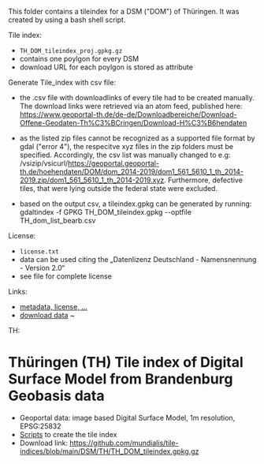This folder contains a tileindex for a DSM ("DOM") of Thüringen. It was created by using a bash shell script.

Tile index:
- `TH_DOM_tileindex_proj.gpkg.gz`
- contains one poylgon for every DSM
- download URL for each poylgon is stored as attribute


Generate Tile_index with csv file:


- the .csv file with downloadlinks of every tile had to be created manually. The download links were retrieved via an atom feed, published here: https://www.geoportal-th.de/de-de/Downloadbereiche/Download-Offene-Geodaten-Th%C3%BCringen/Download-H%C3%B6hendaten

- as the listed zip files cannot be recognized as a supported file format by gdal ("error 4"), the respecitve xyz files in the zip folders must be specified.
Accordingly, the csv list was manually changed to e.g: /vsizip/vsicurl/https://geoportal.geoportal-th.de/hoehendaten/DOM/dom_2014-2019/dom1_561_5610_1_th_2014-2019.zip/dom1_561_5610_1_th_2014-2019.xyz.
Furthermore, defective tiles, that were lying outside the federal state were excluded.

- based on the output csv, a tileindex.gpkg can be generated by running: gdaltindex -f GPKG TH_DOM_tileindex.gpkg --optfile TH_dom_list_bearb.csv

License:
- `license.txt`
- data can be used citing the „Datenlizenz Deutschland - Namensnennung - Version 2.0“
- see file for complete license

Links:
- [metadata, license, ...](https://www.geoportal-th.de/de-de/Downloadbereiche/Download-Offene-Geodaten-Th%C3%BCringen/Download-H%C3%B6hendaten)
- [download data](https://www.geoportal-th.de/de-de/Downloadbereiche/Download-Offene-Geodaten-Th%C3%BCringen/Download-H%C3%B6hendaten)
~                                                                    


TH:

# Thüringen (TH) Tile index of Digital Surface Model from Brandenburg Geobasis data

* Geoportal data: image based Digital Surface Model, 1m resolution,  EPSG:25832
* [Scripts](https://github.com/mundialis/tile-indices/tree/main/DSM/TH) to create the tile index
* Download link: https://github.com/mundialis/tile-indices/blob/main/DSM/TH/TH_DOM_tileindex.gpkg.gz